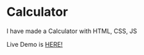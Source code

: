 # Calculator

I have made a Calculator with HTML, CSS, JS

Live Demo is [HERE!](https://zesty-flan-19ecd7.netlify.app/)
